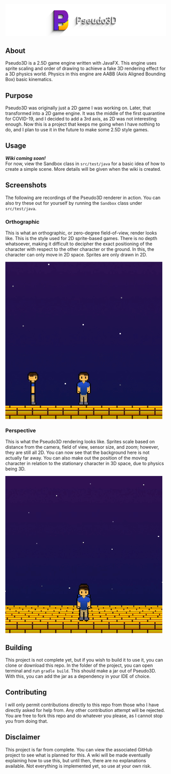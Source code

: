 ![Banner](Banner.png)

## About
Pseudo3D is a 2.5D game engine written with JavaFX. This engine uses sprite scaling and order of drawing to achieve a fake 3D rendering effect for a 3D physics world. Physics in this engine are AABB (Axis Aligned Bounding Box) basic kinematics.

## Purpose
Pseudo3D was originally just a 2D game I was working on. Later, that transformed into a 2D game engine. It was the middle of the first quarantine for COVID-19, and I decided to add a 3rd axis, as 2D was not interesting enough. Now this is a project that keeps me going when I have nothing to do, and I plan to use it in the future to make some 2.5D style games.

## Usage
***Wiki coming soon!***<br>
For now, view the Sandbox class in `src/test/java` for a basic idea of how to create a simple scene. More details will be given when the wiki is created.

## Screenshots
The following are recordings of the Pseudo3D renderer in action. You can also try these out for yourself by running the `Sandbox` class under `src/test/java`.

### Orthographic
This is what an orthographic, or zero-degree field-of-view, render looks like. This is the style used for 2D sprite-based games. There is no depth whatsoever, making it difficult to decipher the exact positioning of the character with respect to the other character or the ground. In this, the character can only move in 2D space. Sprites are only drawn in 2D.

![Orthograpgic rendering](Orthographic.gif)

### Perspective
This is what the Pseudo3D rendering looks like. Sprites scale based on distance from the camera, field of view, sensor size, and zoom; however, they are still all 2D. You can now see that the background here is not actually far away. You can also make out the position of the moving character in relation to the stationary character in 3D space, due to physics being 3D.

![Pseudo3D rendering](Perspective.gif)

## Building
This project is not complete yet, but if you wish to build it to use it, you can clone or download this repo. In the folder of the project, you can open terminal and run `gradle build`. This should make a jar out of Pseudo3D. With this, you can add the jar as a dependency in your IDE of choice.

## Contributing
I will only permit contributions directly to this repo from those who I have directly asked for help from. Any other contribution attempt will be rejected. You are free to fork this repo and do whatever you please, as I cannot stop you from doing that.

## Disclaimer
This project is far from complete. You can view the associated GitHub project to see what is planned for this. A wiki will be made eventually explaining how to use this, but until then, there are no explanations available. Not everything is implemented yet, so use at your own risk.